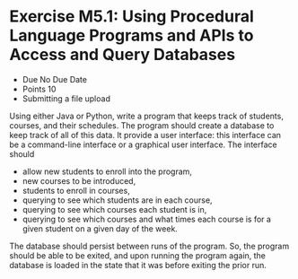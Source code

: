 # Exercise M5.1: Using Procedural Language Programs and APIs to Access and Query Databases

- Due No Due Date
- Points 10
- Submitting a file upload

Using either Java or Python, write a program that keeps track of students, courses, and their schedules. The program should create a database to keep track of all of this data. It provide a user interface: this interface can be a command-line interface or a graphical user interface. The interface should

- allow new students to enroll into the program,
- new courses to be introduced,
- students to enroll in courses,
- querying to see which students are in each course,
- querying to see which courses each student is in,
- querying to see which courses and what times each course is for a given student on a given day of the week.

The database should persist between runs of the program. So, the program should be able to be exited, and upon running the program again, the database is loaded in the state that it was before exiting the prior run.
